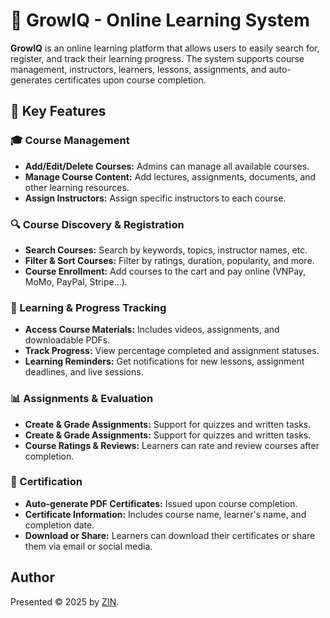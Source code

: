# 🧠 GrowIQ - Online Learning System

**GrowIQ** is an online learning platform that allows users to easily search for, register, and track their learning progress. The system supports course management, instructors, learners, lessons, assignments, and auto-generates certificates upon course completion.

## 🚀 Key Features

### 🎓 Course Management

-   **Add/Edit/Delete Courses:** Admins can manage all available courses.
-   **Manage Course Content:** Add lectures, assignments, documents, and other learning resources.
-   **Assign Instructors:** Assign specific instructors to each course.

### 🔍 Course Discovery & Registration

-   **Search Courses:** Search by keywords, topics, instructor names, etc.
-   **Filter & Sort Courses:** Filter by ratings, duration, popularity, and more.
-   **Course Enrollment:** Add courses to the cart and pay online (VNPay, MoMo, PayPal, Stripe...).

### 🧩 Learning & Progress Tracking

-   **Access Course Materials:** Includes videos, assignments, and downloadable PDFs.
-   **Track Progress:** View percentage completed and assignment statuses.
-   **Learning Reminders:** Get notifications for new lessons, assignment deadlines, and live sessions.

### 📊 Assignments & Evaluation

-   **Create & Grade Assignments:** Support for quizzes and written tasks.
-   **Create & Grade Assignments:** Support for quizzes and written tasks.
-   **Course Ratings & Reviews:** Learners can rate and review courses after completion.

### 📜 Certification

-   **Auto-generate PDF Certificates:** Issued upon course completion.
-   **Certificate Information:** Includes course name, learner's name, and completion date.
-   **Download or Share:** Learners can download their certificates or share them via email or social media.

## Author

Presented &copy; 2025 by [ZIN](https://github.com/zin-it-dev).
